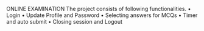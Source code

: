 ONLINE EXAMINATION 
The project consists of following functionalities.
• Login
• Update Profile and Password
• Selecting answers for MCQs
• Timer and auto submit
• Closing session and Logout
